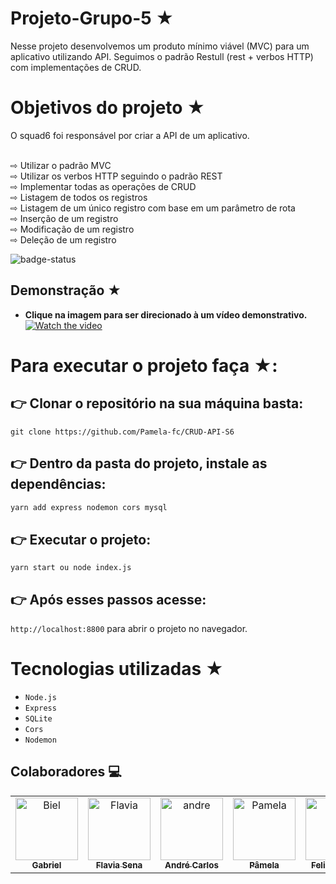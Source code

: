 


# Projeto-Grupo-5 ★

Nesse projeto desenvolvemos um produto mínimo viável (MVC) para um aplicativo utilizando API.
Seguimos o padrão Restull (rest + verbos HTTP) com implementações de CRUD. 


# Objetivos do projeto ★

O squad6 foi responsável por criar a API de um aplicativo. 

<br>
⇨  Utilizar o padrão MVC
<br>
⇨ Utilizar os verbos HTTP seguindo o padrão REST
<br>
⇨ Implementar todas as operações de CRUD
<br>
⇨ Listagem de todos os registros
<br>
⇨ Listagem de um único registro com base em um parâmetro de rota
<br>
⇨ Inserção de um registro
<br>
⇨ Modificação de um registro
<br>
⇨ Deleção de um registro

![badge-status](https://img.shields.io/badge/status-Finalizado_com_Sucesso-green?style=for-the-badge)

## Demonstração ★
- **Clique na imagem para ser direcionado à um vídeo demonstrativo.**
[![Watch the video](https://github.com/Pamela-fc/CRUD-API-S6/blob/main/demonstra%C3%A7%C3%A3o.jpg?raw=true)](https://youtu.be/XHwwGb7_v_w)


# Para executar o projeto faça ★: 

## 👉  Clonar o repositório na sua máquina basta:

`git clone https://github.com/Pamela-fc/CRUD-API-S6`



## 👉 Dentro da pasta do projeto, instale as dependências:

```sh
yarn add express nodemon cors mysql
```

## 👉 Executar o projeto:


`yarn start ou node index.js`


## 👉 Após esses passos acesse:

`http://localhost:8800` para abrir o projeto no navegador.


# Tecnologias utilizadas ★

- `Node.js`
- `Express`
- `SQLite`
- `Cors`
- `Nodemon`


## Colaboradores 💻


<table>
  <tbody>
    <tr>
      <td align="center" valign="top" width="14.28%"><a href="https://github.com/bielkh"><img src="https://avatars.githubusercontent.com/u/115048603?v=4" width="100px;" alt="Biel"/><br /><sub><b>Gabriel</b></sub></a><br /><a href="https://github.com/FlaviaSena/Projeto_em_Grupo_M4_Desenvolvimento_Web"></a></td>      
      <td align="center" valign="top" width="14.28%"><a href="https://github.com/FlaviaSena"><img src="https://avatars.githubusercontent.com/u/106356705?v=4" width="100px;" alt="Flavia"/><br /><sub><b>Flavia Sena</b></sub></a><br /><a href="https://github.com/FlaviaSena/Projeto_em_Grupo_M4_Desenvolvimento_Web" title="Code"></a></td>
       <td align="center" valign="top" width="14.28%"><a href="https://github.com/Kakaroto27"><img src="https://avatars.githubusercontent.com/u/115802574?v=4" width="100px;" alt="andre"/><br /><sub><b>André Carlos</b></sub></a><br /><a href="https://github.com/FlaviaSena/Projeto_em_Grupo_M4_Desenvolvimento_Web" title="Code"></a></td>
        <td align="center" valign="top" width="14.28%"><a href="https://github.com/Pamela-fc"><img src="https://avatars.githubusercontent.com/u/115364351?v=4" width="100px;" alt="Pamela"/><br /><sub><b>Pâmela</b></sub></a><br /><a href="https://github.com/FlaviaSena/Projeto_em_Grupo_M4_Desenvolvimento_Web" title="Code"></a></td>
        <td align="center" valign="top" width="14.28%"><a href="https://github.com/Liipex"><img src="https://avatars.githubusercontent.com/u/115789467?v=4" width="100px;" alt="Lipe"/><br /><sub><b>Felipe Lopes</b></sub></a><br /><a href="https://github.com/FlaviaSena/Projeto_em_Grupo_M4_Desenvolvimento_Web" title="Code"></a></td>
        <td align="center" valign="top" width="14.28%"><a href="https://github.com/clarasouza2005"><img src="https://avatars.githubusercontent.com/u/115711775?v=4" width="100px;" alt="clara"/><br /><sub><b>Clara</b></sub></a><br /><a href="https://github.com/FlaviaSena/Projeto_em_Grupo_M4_Desenvolvimento_Web" title="Code"></a></td>
    </tr>
  </tbody>
</table>




